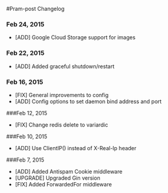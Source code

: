 #Pram-post Changelog

### Feb 24, 2015

- [ADD] Google Cloud Storage support for images

### Feb 22, 2015

- [ADD] Added graceful shutdown/restart

### Feb 16, 2015

- [FIX] General improvements to config
- [ADD] Config options to set daemon bind address and port

###Feb 12, 2015

- [FIX] Change redis delete to variardic

###Feb 10, 2015

- [ADD] Use ClientIP() instead of X-Real-Ip header

###Feb 7, 2015

- [ADD] Added Antispam Cookie middleware
- [UPGRADE] Upgraded Gin version
- [FIX] Added ForwardedFor middleware
